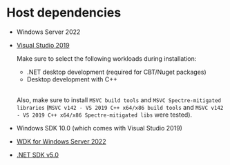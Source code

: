 # Host dependencies

- Windows Server 2022

- [Visual Studio 2019](https://learn.microsoft.com/en-us/windows-hardware/drivers/other-wdk-downloads#step-1-install-visual-studio)  

	Make sure to select the following workloads during installation:

	- .NET desktop development (required for CBT/Nuget packages)
	- Desktop development with C++  
	</br>

	Also, make sure to install `MSVC build tools` and `MSVC Spectre-mitigated libraries` (`MSVC v142 - VS 2019 C++ x64/x86 build tools` and `MSVC v142 - VS 2019 C++ x64/x86 Spectre-mitigated libs` were tested).

- Windows SDK 10.0 (which comes with Visual Studio 2019)

- [WDK for Windows Server 2022](https://learn.microsoft.com/en-us/windows-hardware/drivers/other-wdk-downloads#step-2-install-the-wdk)

- [.NET SDK v5.0](https://dotnet.microsoft.com/en-us/download/dotnet/5.0#sdk-5.0.408-5.0.17)
